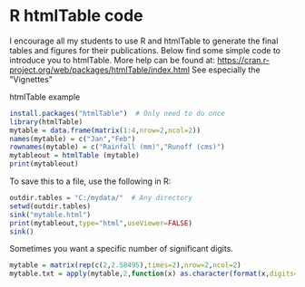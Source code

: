 # R htmlTable code

I encourage all my students to use R and htmlTable to generate the final tables and figures for their publications.
Below find some simple code to introduce you to htmlTable.
More help can be found at:
https://cran.r-project.org/web/packages/htmlTable/index.html
  See especially the "Vignettes"

htmlTable example

```R
install.packages("htmlTable")  # Only need to do once
library(htmlTable)
mytable = data.frame(matrix(1:4,nrow=2,ncol=2))
names(mytable) = c("Jan","Feb")
rownames(mytable) = c("Rainfall (mm)","Runoff (cms)")
mytableout = htmlTable (mytable)
print(mytableout)
```

To save this to a file, use the following in R:

```R
outdir.tables = "C:/mydata/"  # Any directory
setwd(outdir.tables)
sink("mytable.html")
print(mytableout,type="html",useViewer=FALSE)
sink()
```

Sometimes you want a specific number of significant digits.

```R
mytable = matrix(rep(c(2,2.58495),times=2),nrow=2,ncol=2)
mytable.txt = apply(mytable,2,function(x) as.character(format(x,digits=2)))
```
